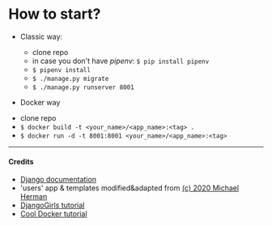 # How to start?
* Classic way:
  - clone repo
  - in case you don't have *pipenv*: `$ pip install pipenv`
  - `$ pipenv install`
  - `$ ./manage.py migrate`
  - `$ ./manage.py runserver 8001`

* Docker way
 - clone repo
 - `$ docker build -t <your_name>/<app_name>:<tag> .`
 - `$ docker run -d -t 8001:8001 <your_name>/<app_name>:<tag>`



----
#### Credits
 - [Django documentation](https://docs.djangoproject.com/en/3.0/)
 - 'users' app & templates modified&adapted from [(c) 2020 Michael Herman](https://testdriven.io/blog/django-custom-user-model/)
 - [DjangoGirls tutorial](https://tutorial.djangogirls.org/en/)
 - [Cool Docker tutorial](https://docker-curriculum.com/)